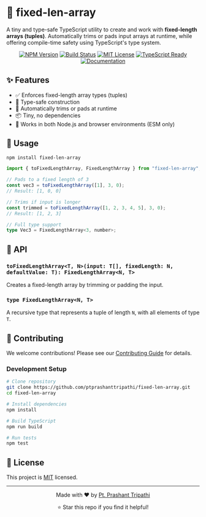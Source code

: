 # 📐 fixed-len-array

A tiny and type-safe TypeScript utility to create and work with **fixed-length
arrays (tuples)**. Automatically trims or pads input arrays at runtime, while
offering compile-time safety using TypeScript's type system.

<div align="center">
  <p>
    <a href="https://www.npmjs.com/package/fixed-len-array"><img src="https://img.shields.io/npm/v/fixed-len-array.svg" alt="NPM Version"/></a>
    <a href="https://github.com/ptprashanttripathi/fixed-len-array/actions"><img src="https://img.shields.io/github/actions/workflow/status/ptprashanttripathi/fixed-len-array/npm-publish.yml?branch=main" alt="Build Status"/></a>
    <a href="https://github.com/ptprashanttripathi/fixed-len-array/blob/main/LICENSE"><img src="https://img.shields.io/npm/l/fixed-len-array.svg" alt="MIT License"/></a>
    <a href="https://www.typescriptlang.org/"><img src="https://img.shields.io/badge/TypeScript-Ready-blue.svg" alt="TypeScript Ready"/></a>
    <a href="https://github.com/ptprashanttripathi/fixed-len-array/blob/main/docs"><img src="https://img.shields.io/badge/docs-available-brightgreen.svg" alt="Documentation"/></a>
  </p>
</div>

## ✨ Features

- ✅ Enforces fixed-length array types (tuples)
- 🧠 Type-safe construction
- 🔧 Automatically trims or pads at runtime
- 📦 Tiny, no dependencies
- 🔁 Works in both Node.js and browser environments (ESM only)

## 🚀 Usage

```sh
npm install fixed-len-array
```

```ts
import { toFixedLengthArray, FixedLengthArray } from "fixed-len-array";

// Pads to a fixed length of 3
const vec3 = toFixedLengthArray([1], 3, 0);
// Result: [1, 0, 0]

// Trims if input is longer
const trimmed = toFixedLengthArray([1, 2, 3, 4, 5], 3, 0);
// Result: [1, 2, 3]

// Full type support
type Vec3 = FixedLengthArray<3, number>;
```

## 🧪 API

### `toFixedLengthArray<T, N>(input: T[], fixedLength: N, defaultValue: T): FixedLengthArray<N, T>`

Creates a fixed-length array by trimming or padding the input.

### `type FixedLengthArray<N, T>`

A recursive type that represents a tuple of length `N`, with all elements of
type `T`.

## 🤝 Contributing

We welcome contributions! Please see our [Contributing Guide](CONTRIBUTING.md)
for details.

### Development Setup

```bash
# Clone repository
git clone https://github.com/ptprashanttripathi/fixed-len-array.git
cd fixed-len-array

# Install dependencies
npm install

# Build TypeScript
npm run build

# Run tests
npm test
```

## 📄 License

This project is [MIT](LICENSE) licensed.

---

<div align="center">
<p>Made with ❤️ by <a href="https://github.com/ptprashanttripathi">Pt. Prashant Tripathi</a></p>
<p>⭐ Star this repo if you find it helpful!</p>
</div>
